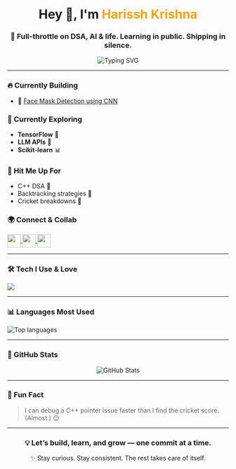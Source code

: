 <h1 align="center">Hey 👋, I'm <span style="color:#fca311">Harissh Krishna</span></h1>
<h3 align="center">🚀 Full-throttle on DSA, AI & life. Learning in public. Shipping in silence.</h3>

<p align="center">
  <img src="https://readme-typing-svg.demolab.com?font=Fira+Code&duration=2000&pause=1000&center=true&vCenter=true&width=440&lines=ML+%7C+DSA+%7C+LLMs+%7C+Cricket+nerd;Coding+my+way+through+CS+%F0%9F%93%9A;C%2B%2B+backtracking+warrior+%7C+TensorFlow+explorer;Open+to+collabs+and+cool+dev+convos" alt="Typing SVG" />
</p>

---

### 🔥 Currently Building
- 🎯 [Face Mask Detection using CNN](https://github.com/harissh-k06/mask_dedector_CNN.git)

### 🧠 Currently Exploring
- **TensorFlow** 🤖  
- **LLM APIs** 🧩  
- **Scikit-learn** 📊

### 💬 Hit Me Up For
- C++ DSA 🔗
- Backtracking strategies 🧵
- Cricket breakdowns 🏏

### 🌍 Connect & Collab
<p align="left">
  <a href="https://www.linkedin.com/in/harisshkrishna/" target="_blank">
    <img align="center" src="https://skillicons.dev/icons?i=linkedin" height="30" />
  </a>
  <a href="https://instagram.com/harissh_k06" target="_blank">
    <img align="center" src="https://skillicons.dev/icons?i=instagram" height="30" />
  </a>
  <a href="https://leetcode.com/harissh_krishana_06" target="_blank">
    <img align="center" src="https://skillicons.dev/icons?i=leetcode" height="30" />
  </a>
</p>

---

### 🛠️ Tech I Use & Love
<p align="left">
  <img src="https://skillicons.dev/icons?i=cpp,python,java,c,mysql,pandas,scikit-learn,tensorflow" />
</p>

---

### 📊 Languages Most Used
<p>
  <img align="center" src="https://github-readme-stats.vercel.app/api/top-langs/?username=harissh-k06&layout=compact&theme=tokyonight&hide_border=true" alt="Top languages" />
</p>

---

### 🧩 GitHub Stats
<p align="center">
  <img src="https://github-readme-stats.vercel.app/api?username=harissh-k06&show_icons=true&theme=tokyonight&hide_border=true" alt="GitHub Stats" />
</p>

---

### 🧠 Fun Fact
> I can debug a C++ pointer issue faster than I find the cricket score. (Almost.) 😉

---

<h3 align="center">💡 Let’s build, learn, and grow — one commit at a time.</h3>
<p align="center">✨ Stay curious. Stay consistent. The rest takes care of itself.</p>
